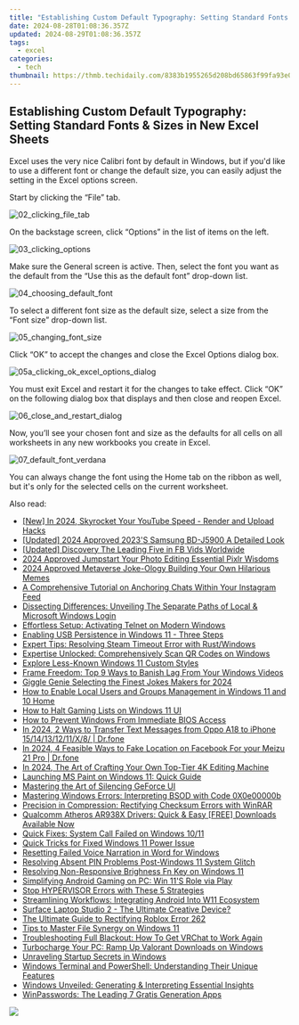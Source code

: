 ```yaml
---
title: "Establishing Custom Default Typography: Setting Standard Fonts & Sizes in New Excel Sheets"
date: 2024-08-28T01:08:36.357Z
updated: 2024-08-29T01:08:36.357Z
tags:
  - excel
categories:
  - tech
thumbnail: https://thmb.techidaily.com/8383b1955265d208bd65863f99fa93e0506dbf01fc1cf31d37490fb679a3c33d.png
---
```


## Establishing Custom Default Typography: Setting Standard Fonts & Sizes in New Excel Sheets

Excel uses the very nice Calibri font by default in Windows, but if you'd like to use a different font or change the default size, you can easily adjust the setting in the Excel options screen.

 Start by clicking the “File” tab.

![02_clicking_file_tab](https://static1.howtogeekimages.com/wordpress/wp-content/uploads/2016/10/02_clicking_file_tab-1.png) 

 On the backstage screen, click “Options” in the list of items on the left.

![03_clicking_options](https://static1.howtogeekimages.com/wordpress/wp-content/uploads/2016/10/03_clicking_options-1.png) 

 Make sure the General screen is active. Then, select the font you want as the default from the “Use this as the default font” drop-down list.

![04_choosing_default_font](https://static1.howtogeekimages.com/wordpress/wp-content/uploads/2016/10/04_choosing_default_font.png) 

 To select a different font size as the default size, select a size from the “Font size” drop-down list.

![05_changing_font_size](https://static1.howtogeekimages.com/wordpress/wp-content/uploads/2016/10/05_changing_font_size.png) 

 Click “OK” to accept the changes and close the Excel Options dialog box.

![05a_clicking_ok_excel_options_dialog](https://static1.howtogeekimages.com/wordpress/wp-content/uploads/2016/10/05a_clicking_ok_excel_options_dialog.png) 

 You must exit Excel and restart it for the changes to take effect. Click “OK” on the following dialog box that displays and then close and reopen Excel.

![06_close_and_restart_dialog](https://static1.howtogeekimages.com/wordpress/wp-content/uploads/2016/10/06_close_and_restart_dialog.png) 

 Now, you’ll see your chosen font and size as the defaults for all cells on all worksheets in any new workbooks you create in Excel.

![07_default_font_verdana](https://static1.howtogeekimages.com/wordpress/wp-content/uploads/2016/10/07_default_font_verdana.png) 

 You can always change the font using the Home tab on the ribbon as well, but it's only for the selected cells on the current worksheet.

<ins class="adsbygoogle"
     style="display:block"
     data-ad-format="autorelaxed"
     data-ad-client="ca-pub-7571918770474297"
     data-ad-slot="1223367746"></ins>



<ins class="adsbygoogle"
     style="display:block"
     data-ad-client="ca-pub-7571918770474297"
     data-ad-slot="8358498916"
     data-ad-format="auto"
     data-full-width-responsive="true"></ins>

<span class="atpl-alsoreadstyle">Also read:</span>
<div><ul>
<li><a href="https://youtube-docs.techidaily.com/n-2024-skyrocket-your-youtube-speed-render-and-upload-hacks/"><u>[New] In 2024, Skyrocket Your YouTube Speed - Render and Upload Hacks</u></a></li>
<li><a href="https://fox-helps.techidaily.com/updated-2024-approved-2023s-samsung-bd-j5900-a-detailed-look/"><u>[Updated] 2024 Approved  2023'S Samsung BD-J5900  A Detailed Look</u></a></li>
<li><a href="https://facebook-videos.techidaily.com/updated-discovery-the-leading-five-in-fb-vids-worldwide/"><u>[Updated] Discovery  The Leading Five in FB Vids Worldwide</u></a></li>
<li><a href="https://extra-skills.techidaily.com/2024-approved-jumpstart-your-photo-editing-essential-pixlr-wisdoms/"><u>2024 Approved  Jumpstart Your Photo Editing  Essential Pixlr Wisdoms</u></a></li>
<li><a href="https://extra-approaches.techidaily.com/2024-approved-metaverse-joke-ology-building-your-own-hilarious-memes/"><u>2024 Approved  Metaverse Joke-Ology  Building Your Own Hilarious Memes</u></a></li>
<li><a href="https://techtrends.techidaily.com/a-comprehensive-tutorial-on-anchoring-chats-within-your-instagram-feed/"><u>A Comprehensive Tutorial on Anchoring Chats Within Your Instagram Feed</u></a></li>
<li><a href="https://win11-tips.techidaily.com/dissecting-differences-unveiling-the-separate-paths-of-local-and-microsoft-windows-login/"><u>Dissecting Differences: Unveiling The Separate Paths of Local & Microsoft Windows Login</u></a></li>
<li><a href="https://win11-tips.techidaily.com/effortless-setup-activating-telnet-on-modern-windows/"><u>Effortless Setup: Activating Telnet on Modern Windows</u></a></li>
<li><a href="https://win11-tips.techidaily.com/enabling-usb-persistence-in-windows-11-three-steps/"><u>Enabling USB Persistence in Windows 11 - Three Steps</u></a></li>
<li><a href="https://win11-tips.techidaily.com/expert-tips-resolving-steam-timeout-error-with-rustwindows/"><u>Expert Tips: Resolving Steam Timeout Error with Rust/Windows</u></a></li>
<li><a href="https://win11-tips.techidaily.com/expertise-unlocked-comprehensively-scan-qr-codes-on-windows/"><u>Expertise Unlocked: Comprehensively Scan QR Codes on Windows</u></a></li>
<li><a href="https://win11-tips.techidaily.com/explore-less-known-windows-11-custom-styles/"><u>Explore Less-Known Windows 11 Custom Styles</u></a></li>
<li><a href="https://win11-tips.techidaily.com/frame-freedom-top-9-ways-to-banish-lag-from-your-windows-videos/"><u>Frame Freedom: Top 9 Ways to Banish Lag From Your Windows Videos</u></a></li>
<li><a href="https://fox-http.techidaily.com/giggle-genie-selecting-the-finest-jokes-makers-for-2024/"><u>Giggle Genie  Selecting the Finest Jokes Makers for 2024</u></a></li>
<li><a href="https://win11-tips.techidaily.com/how-to-enable-local-users-and-groups-management-in-windows-11-and-10-home/"><u>How to Enable Local Users and Groups Management in Windows 11 and 10 Home</u></a></li>
<li><a href="https://win11-tips.techidaily.com/how-to-halt-gaming-lists-on-windows-11-ui/"><u>How to Halt Gaming Lists on Windows 11 UI</u></a></li>
<li><a href="https://win11-tips.techidaily.com/how-to-prevent-windows-from-immediate-bios-access/"><u>How to Prevent Windows From Immediate BIOS Access</u></a></li>
<li><a href="https://android-transfer.techidaily.com/in-2024-2-ways-to-transfer-text-messages-from-oppo-a18-to-iphone-1514131211x8-drfone-by-drfone-transfer-from-android-transfer-from-android/"><u>In 2024, 2 Ways to Transfer Text Messages from Oppo A18 to iPhone 15/14/13/12/11/X/8/ | Dr.fone</u></a></li>
<li><a href="https://location-social.techidaily.com/in-2024-4-feasible-ways-to-fake-location-on-facebook-for-your-meizu-21-pro-drfone-by-drfone-virtual-android/"><u>In 2024, 4 Feasible Ways to Fake Location on Facebook For your Meizu 21 Pro | Dr.fone</u></a></li>
<li><a href="https://some-guidance.techidaily.com/in-2024-the-art-of-crafting-your-own-top-tier-4k-editing-machine/"><u>In 2024, The Art of Crafting Your Own Top-Tier 4K Editing Machine</u></a></li>
<li><a href="https://win11-tips.techidaily.com/launching-ms-paint-on-windows-11-quick-guide/"><u>Launching MS Paint on Windows 11: Quick Guide</u></a></li>
<li><a href="https://win11-tips.techidaily.com/mastering-the-art-of-silencing-geforce-ui/"><u>Mastering the Art of Silencing GeForce UI</u></a></li>
<li><a href="https://win11-tips.techidaily.com/mastering-windows-errors-interpreting-bsod-with-code-0x0e00000b/"><u>Mastering Windows Errors: Interpreting BSOD with Code 0X0e00000b</u></a></li>
<li><a href="https://win11-tips.techidaily.com/precision-in-compression-rectifying-checksum-errors-with-winrar/"><u>Precision in Compression: Rectifying Checksum Errors with WinRAR</u></a></li>
<li><a href="https://win-dash.techidaily.com/qualcomm-atheros-ar938x-drivers-quick-and-easy-free-downloads-available-now/"><u>Qualcomm Atheros AR938X Drivers: Quick & Easy [FREE] Downloads Available Now</u></a></li>
<li><a href="https://win11-tips.techidaily.com/quick-fixes-system-call-failed-on-windows-1011/"><u>Quick Fixes: System Call Failed on Windows 10/11</u></a></li>
<li><a href="https://win11-tips.techidaily.com/quick-tricks-for-fixed-windows-11-power-issue/"><u>Quick Tricks for Fixed Windows 11 Power Issue</u></a></li>
<li><a href="https://win11-tips.techidaily.com/resetting-failed-voice-narration-in-word-for-windows/"><u>Resetting Failed Voice Narration in Word for Windows</u></a></li>
<li><a href="https://win11-tips.techidaily.com/resolving-absent-pin-problems-post-windows-11-system-glitch/"><u>Resolving Absent PIN Problems Post-Windows 11 System Glitch</u></a></li>
<li><a href="https://win11-tips.techidaily.com/resolving-non-responsive-brighness-fn-key-on-windows-11/"><u>Resolving Non-Responsive Brighness Fn Key on Windows 11</u></a></li>
<li><a href="https://win11-tips.techidaily.com/simplifying-android-gaming-on-pc-win-11s-role-via-play/"><u>Simplifying Android Gaming on PC: Win 11'S Role via Play</u></a></li>
<li><a href="https://win11-tips.techidaily.com/stop-hypervisor-errors-with-these-5-strategies/"><u>Stop HYPERVISOR Errors with These 5 Strategies</u></a></li>
<li><a href="https://win11-tips.techidaily.com/streamlining-workflows-integrating-android-into-w11-ecosystem/"><u>Streamlining Workflows: Integrating Android Into W11 Ecosystem</u></a></li>
<li><a href="https://win11-tips.techidaily.com/surface-laptop-studio-2-the-ultimate-creative-device/"><u>Surface Laptop Studio 2 - The Ultimate Creative Device?</u></a></li>
<li><a href="https://win11-tips.techidaily.com/the-ultimate-guide-to-rectifying-roblox-error-262/"><u>The Ultimate Guide to Rectifying Roblox Error 262</u></a></li>
<li><a href="https://win11-tips.techidaily.com/tips-to-master-file-synergy-on-windows-11/"><u>Tips to Master File Synergy on Windows 11</u></a></li>
<li><a href="https://program-issues.techidaily.com/troubleshooting-full-blackout-how-to-get-vrchat-to-work-again/"><u>Troubleshooting Full Blackout: How To Get VRChat to Work Again</u></a></li>
<li><a href="https://win11-tips.techidaily.com/turbocharge-your-pc-ramp-up-valorant-downloads-on-windows/"><u>Turbocharge Your PC: Ramp Up Valorant Downloads on Windows</u></a></li>
<li><a href="https://win11-tips.techidaily.com/unraveling-startup-secrets-in-windows/"><u>Unraveling Startup Secrets in Windows</u></a></li>
<li><a href="https://win11-tips.techidaily.com/windows-terminal-and-powershell-understanding-their-unique-features/"><u>Windows Terminal and PowerShell: Understanding Their Unique Features</u></a></li>
<li><a href="https://win11-tips.techidaily.com/windows-unveiled-generating-and-interpreting-essential-insights/"><u>Windows Unveiled: Generating & Interpreting Essential Insights</u></a></li>
<li><a href="https://win11-tips.techidaily.com/winpasswords-the-leading-7-gratis-generation-apps/"><u>WinPasswords: The Leading 7 Gratis Generation Apps</u></a></li>
</ul></div>

<!-- affiliate ads begin -->
<a href="https://secure.2checkout.com/order/checkout.php?PRODS=4729320&QTY=1&AFFILIATE=108875&CART=1"><img src="https://secure.avangate.com/images/merchant/f7f07e7dab09533bc71247a5b29a7373/products/2_iDeviceMessageBox.png" border="0"></a>
<!-- affiliate ads end -->